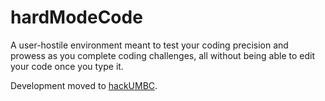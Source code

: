 # hardModeCode
A user-hostile environment meant to test your coding precision and prowess as you complete coding challenges, all without being able to edit your code once you type it.

Development moved to [hackUMBC](https://github.com/umbchackers/hardModeCode/).
